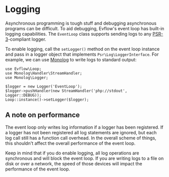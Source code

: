 # Logging
Asynchronous programming is tough stuff and debugging asynchronous programs can
be difficult. To aid debugging, Evflow's event loop has built-in logging
capabilities. The `EventLoop` class supports sending logs to any
[PSR-3](http://www.php-fig.org/psr/psr-3/)-compliant logger.

To enable logging, call the `setLogger()` method on the event loop instance and
pass in a logger object that implements `Psr\Log\LoggerInterface`. For example,
we can use [Monolog](https://github.com/Seldaek/monolog) to write logs to
standard output:


```
use Evflow\Loop;
use Monolog\Handler\StreamHandler;
use Monolog\Logger;

$logger = new Logger('EventLoop');
$logger->pushHandler(new StreamHandler('php://stdout', Logger::DEBUG));
Loop::instance()->setLogger($logger);
```

## A note on performance
The event loop only writes log information if a logger has been registered. If a
logger has not been registered all log statements are ignored, but each log call
still has a function call overhead. In the overall scheme of things, this
shouldn't affect the overall performance of the event loop.

Keep in mind that if you do enable logging, all log operations are synchronous
and will block the event loop. If you are writing logs to a file on disk or over
a network, the speed of those devices will impact the performance of the event
loop.
